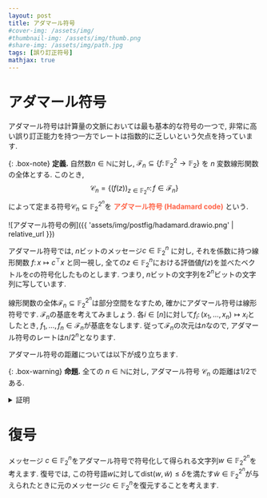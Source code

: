 ```yaml
---
layout: post
title: アダマール符号
#cover-img: /assets/img/
#thumbnail-img: /assets/img/thumb.png
#share-img: /assets/img/path.jpg
tags: [誤り訂正符号]
mathjax: true
---
```




# アダマール符号

アダマール符号は計算量の文脈においては最も基本的な符号の一つで, 非常に高い誤り訂正能力を持つ一方でレートは指数的に乏しいという欠点を持っています.

{: .box-note}
**定義.** 
自然数$n\in \mathbb{N}$に対し, $\mathcal{F}_n\subseteq\{ f\colon \mathbb{F}_2^2\to \mathbb{F}_2\}$ を $n$ 変数線形関数の全体とする. このとき,
  $$  \mathcal{C}_n = \{ (f(z))_{z\in \mathbb{F}_2^n} \colon f \in \mathcal{F}_n \} $$
によって定まる符号$\mathcal{C}_n\subseteq \mathbb{F}_2^{2^n}$を <span style="color: tomato;">**アダマール符号 (Hadamard code)**</span> という.

![アダマール符号の例]({{ 'assets/img/postfig/hadamard.drawio.png' | relative_url }})

アダマール符号では, $n$ビットのメッセージ$c\in \mathbb{F}_2^n$ に対し, それを係数に持つ線形関数 $f\colon x\mapsto c^\top x$ と同一視し, 全ての$z\in \mathbb{F}_2^n$における評価値$f(z)$を並べたベクトルを$c$の符号化したものとします.
つまり, $n$ビットの文字列を$2^n$ビットの文字列に写しています.

線形関数の全体$\mathcal{F}_n \subseteq \mathbb{F}_2^{2^n}$は部分空間をなすため, 確かにアダマール符号は線形符号です.
$\mathcal{F}_n$の基底を考えてみましょう. 各$i\in[n]$に対して$f_i\colon (x_1,\dots,x_n)\mapsto x_i$としたとき, $f_1,\dots,f_n\in \mathcal{F}_n$が基底をなします.
従って$\mathcal{F}_n$の次元は$n$なので, アダマール符号のレートは$n/2^n$となります.

アダマール符号の距離については以下が成り立ちます.

{: .box-warning}
**命題.** 
全ての $n\in \mathbb{N}$に対し, アダマール符号 $\mathcal{C}_n$ の距離は$1/2$である.

<details markdown="1"><summary style="display: list-item">証明</summary>

  <p>相異なる二つの線形関数$f,g \in \mathcal{F}_n$を任意にとりましょう.
  目標は$f,g$をそれぞれ符号化した文字列の間の距離が$1/2$であることを示すこと, すなわち  

  $$
  \begin{align*}
    \Pr_{z\sim \mathbb{F}_2^n}[f(z)\ne g(z)]\ge \frac{1}{2}
  \end{align*}
  $$

  を示すことです.</p>

  <p>二つの関数$f,g$はそれぞれ線形なので, 適当なベクトル$a,b\in \mathbb{F}_2^n$を用いて$f(z)= a^\top z$および$g(z)= b^\top z$と表せます (ここで$a,b$は相異なるベクトルです).
  従ってランダムな評価点で異なる値をとる確率は

  $$
    \begin{align*}
      \Pr_{z\sim \mathbb{F}_2^n}[f(z)\ne g(z)] &= \Pr_{z}[(a-b)^\top z \ne 0] \\
      &= \frac{1}{2}
    \end{align*}
  $$

  を得ます.
  ここでは$a\ne b$より$a-b\ne 0$であることから, 非ゼロベクトルとランダムなベクトルとの内積の値は一様分布になることを使っています.</p>

  <p>以上より, アダマール符号は最適な距離を達成する一方でレートは非常に悪いということが分かりました. (証明終)</p>
</details>


# 復号

メッセージ $c\in \mathbb{F}_2^n$をアダマール符号で符号化して得られる文字列$w\in \mathbb{F}_2^{2^n}$を考えます. 復号では, この符号語$w$に対して$\mathrm{dist}(w,\tilde w)\le \delta$を満たす$\tilde w \in \mathbb{F}_2^{2^n}$が与えられたときに元のメッセージ$c\in \mathbb{F}_2^n$を復元することを考えます.
